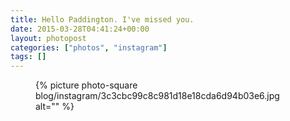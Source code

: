 ```yaml
---
title: Hello Paddington. I've missed you.
date: 2015-03-28T04:41:24+00:00
layout: photopost
categories: ["photos", "instagram"]
tags: []
---
```


<figure class="photo photo--square">
  {% picture photo-square blog/instagram/3c3cbc99c8c981d18e18cda6d94b03e6.jpg alt="" %}
</figure>


